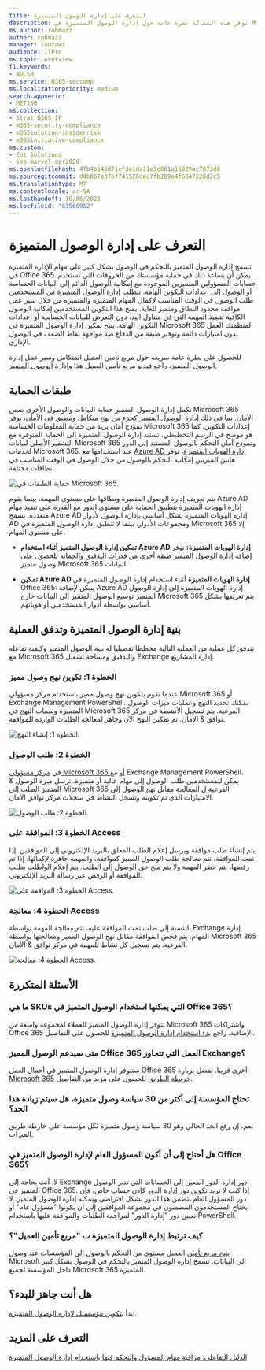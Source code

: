 ```yaml
---
title: التعرف على إدارة الوصول المتميزة
description: توفر هذه المقالة نظرة عامة حول إدارة الوصول المتميزة في Microsoft 365، بما في ذلك الإجابات على الأسئلة المتكررة (الأسئلة المتكررة).
ms.author: robmazz
author: robmazz
manager: laurawi
audience: ITPro
ms.topic: overview
f1.keywords:
- NOCSH
ms.service: O365-seccomp
ms.localizationpriority: medium
search.appverid:
- MET150
ms.collection:
- Strat_O365_IP
- m365-security-compliance
- m365solution-insiderrisk
- m365initiative-compliance
ms.custom:
- Ent_Solutions
- seo-marvel-apr2020
ms.openlocfilehash: 4fb4b548d71cf3e1da11e3c861a16929ac7073d8
ms.sourcegitcommit: d4b867e37bf741528ded7fb289e4f6847228d2c5
ms.translationtype: MT
ms.contentlocale: ar-SA
ms.lasthandoff: 10/06/2021
ms.locfileid: "63566952"
---
```

# <a name="learn-about-privileged-access-management"></a>التعرف على إدارة الوصول المتميزة

تسمح إدارة الوصول المتميز بالتحكم في الوصول بشكل كبير على مهام الإدارة المتميزة في Office 365. يمكن أن يساعد ذلك في حماية مؤسستك من الخروقات التي تستخدم حسابات المسؤولين المتميزين الموجودة مع إمكانية الوصول الدائم إلى البيانات الحساسة أو الوصول إلى إعدادات التكوين الهامة. تتطلب إدارة الوصول المتميزة من المستخدمين طلب الوصول في الوقت المناسب لإكمال المهام المتميزة والمتميزة من خلال سير عمل موافقة محدود النطاق ومتميز للغاية. يمنح هذا التكوين المستخدمين إمكانية الوصول الكافية لتنفيذ المهمة التي في متناول اليد، دون التعرض للبيانات الحساسة أو إعدادات التكوين الهامة. يتيح تمكين إدارة الوصول المتميزة في Microsoft 365 لمنظمتك العمل بدون امتيازات دائمة وتوفير طبقة من الدفاع ضد مواجهة نقاط الضعف في الوصول الإداري.

للحصول على نظرة عامة سريعة حول مربع تأمين العميل المتكامل وسير عمل إدارة الوصول المتميز، راجع فيديو مربع تأمين العميل هذا وإدارة [الوصول المتميز.](https://go.microsoft.com/fwlink/?linkid=2066800)

## <a name="layers-of-protection"></a>طبقات الحماية

تكمل إدارة الوصول المتميز حماية البيانات والوصول الأخرى ضمن Microsoft 365 الأمان. بما في ذلك إدارة الوصول المتميز كجزء من نهج متكامل ومطبق في الأمان، يوفر نموذج أمان يزيد من حماية المعلومات الحساسة Microsoft 365 إعدادات التكوين. كما هو موضح في الرسم التخطيطي، تستند إدارة الوصول المتميزة إلى الحماية المتوفرة مع التشفير الأصلي لبيانات Microsoft 365 ونموذج أمان التحكم بالوصول المستند إلى الدور لخدمات Microsoft 365. عند استخدامها مع [Azure AD إدارة الهويات المتميزة](/azure/active-directory/active-directory-privileged-identity-management-configure)، توفر هاتين الميزتين إمكانية التحكم بالوصول من خلال الوصول في الوقت المناسب في نطاقات مختلفة.

![حماية الطبقات في Microsoft 365.](../media/pam-layered-protection.png)

يتم تعريف إدارة الوصول المتميزة ونطاقها على مستوى المهمة، بينما يقوم Azure AD إدارة الهويات المتميزة بتطبيق الحماية على مستوى الدور مع القدرة على تنفيذ  مهام متعددة. يسمح Azure AD إدارة الهويات المتميزة بشكل أساسي بإدارة الوصول لأدوار AD ومجموعات الأدوار، بينما لا تنطبق إدارة الوصول المتميزة في Microsoft 365 إلا على مستوى المهام.

- **تمكين إدارة الوصول المتميز أثناء استخدام Azure AD إدارة الهويات المتميزة:** توفر إضافة إدارة الوصول المتميز طبقة أخرى من قدرات التدقيق والحماية للحصول على وصول متميز Microsoft 365 البيانات.

- **تمكين Azure AD إدارة الهويات المتميزة** أثناء استخدام إدارة الوصول المتميزة في Office 365: يمكن لإضافة Azure AD إدارة الهويات المتميزة إلى إدارة الوصول المتميز توسيع الوصول المتميز إلى البيانات خارج Microsoft 365  يتم تعريفها بشكل أساسي بواسطة أدوار المستخدمين أو هوياتهم.  

## <a name="privileged-access-management-architecture-and-process-flow"></a>بنية إدارة الوصول المتميزة وتدفق العملية

تتدفق كل عملية من العملية التالية مخططا تفصيليا له بنية الوصول المتميز وكيفية تفاعله مع Microsoft 365 والتدقيق ومساحة تشغيل Exchange إدارة المشاريع.

### <a name="step-1-configure-a-privileged-access-policy"></a>الخطوة 1: تكوين نهج وصول مميز

عندما تقوم بتكوين نهج وصول مميز باستخدام مركز مسؤولي Microsoft 365 أو [](https://admin.microsoft.com) Exchange Management PowerShell، يمكنك تحديد النهج وعمليات ميزات الوصول المتميزة وسمات النهج في Microsoft 365 الفرعية. يتم تسجيل الأنشطة في مركز توافق &amp; الأمان. تم تمكين النهج الآن وجاهز لمعالجة الطلبات الواردة للموافقة.

![الخطوة 1: إنشاء النهج.](../media/pam-step1-policy-creation.jpg)

### <a name="step-2-access-request"></a>الخطوة 2: طلب الوصول

في [مركز مسؤولي Microsoft 365 أو](https://admin.microsoft.com) مع Exchange Management PowerShell، يمكن للمستخدمين طلب الوصول إلى مهام عالية أو متميزة. ترسل ميزة الوصول &amp; المتميز الطلب إلى Microsoft 365 الفرعية ل المعالجة مقابل نهج الوصول إلى الامتيازات الذي تم تكوينه وتسجل النشاط في سجلات مركز توافق الأمان.

![الخطوة 2: طلب الوصول.](../media/pam-step2-access-request.jpg)

### <a name="step-3-access-approval"></a>الخطوة 3: الموافقة على Access

يتم إنشاء طلب موافقة ويرسل إعلام الطلب المعلق بالبريد الإلكتروني إلى الموافقين. إذا تمت الموافقة، تتم معالجة طلب الوصول المميز كموافقة، والمهمة جاهزة لإكمالها. إذا تم رفضها، يتم حظر المهمة ولا يتم منح حق الوصول إلى الطلب. يتم إعلام الواطلب بطلب الموافقة أو الرفض عبر رسالة البريد الإلكتروني.

![الخطوة 3: الموافقة على Access.](../media/pam-step3-access-approval.jpg)

### <a name="step-4-access-processing"></a>الخطوة 4: معالجة Access

بالنسبة إلى طلب تمت الموافقة عليه، تتم معالجة المهمة بواسطة Exchange إدارة المهام. يتم فحص الموافقة مقابل نهج الوصول المميز ومعالجتها بواسطة Microsoft 365 الفرعية. يتم تسجيل كل نشاط للمهمة في مركز توافق &amp; الأمان.

![الخطوة 4: معالجة Access.](../media/pam-step4-access-processing.jpg)

## <a name="frequently-asked-questions"></a>الأسئلة المتكررة

### <a name="what-skus-can-use-privileged-access-in-office-365"></a>ما هي SKUs التي يمكنها استخدام الوصول المتميز في Office 365؟

تتوفر إدارة الوصول المتميز للعملاء لمجموعة واسعة من Microsoft 365 واشتراكات Office 365 الإضافية. راجع [بدء استخدام إدارة الوصول المتميزة](privileged-access-management-configuration.md) للحصول على التفاصيل.

### <a name="when-will-privileged-access-support-office-365-workloads-beyond-exchange"></a>متى سيدعم الوصول المميز Office 365 العمل التي تتجاوز Exchange؟

ستتوفر إدارة الوصول المتميز في أحمال العمل Office 365 أخرى قريبا. تفضل بزيارة [Microsoft 365 خريطة الطريق](https://www.microsoft.com/microsoft-365/roadmap) للحصول على مزيد من التفاصيل.

### <a name="my-organization-needs-more-than-30-privileged-access-policies-will-this-limit-be-increased"></a>تحتاج المؤسسة إلى أكثر من 30 سياسة وصول متميزة، هل سيتم زيادة هذا الحد؟

نعم، إن رفع الحد الحالي وهو 30 سياسة وصول متميزة لكل مؤسسة على خارطة طريق الميزات.

### <a name="do-i-need-to-be-a-global-admin-to-manage-privileged-access-in-office-365"></a>هل أحتاج إلى أن أكون المسؤول العام لإدارة الوصول المتميز في Office 365؟

لا، أنت بحاجة إلى Exchange دور إدارة الدور المعين إلى الحسابات التي تدير الوصول المتميز في Office 365. إذا كنت لا تريد تكوين دور إدارة الدور كإذن حساب خاص، فإن دور المسؤول العام يتضمن هذا الدور بشكل افتراضي ويمكنه إدارة الوصول المتميز. لا يحتاج المستخدمون المضمنون في مجموعة الموافقين إلى أن يكونوا "مسؤول عام" أو تعيين دور "إدارة الدور" لمراجعة الطلبات والموافقة عليها باستخدام PowerShell.

### <a name="how-is-privileged-access-management-related-to-customer-lockbox"></a>كيف ترتبط إدارة الوصول المتميزة ب "مربع تأمين العميل"؟

[يتيح مربع تأمين](/office365/admin/manage/customer-lockbox-requests) العميل مستوى من التحكم بالوصول إلى المؤسسات عند وصول Microsoft إلى البيانات. تسمح إدارة الوصول المتميز بالتحكم في الوصول بشكل كبير داخل المؤسسة لجميع Microsoft 365 المتميزة.

## <a name="ready-to-get-started"></a>هل أنت جاهز للبدء؟

ابدأ [بتكوين مؤسستك لإدارة الوصول المتميزة](privileged-access-management-configuration.md).

## <a name="learn-more"></a>التعرف على المزيد

[الدليل التفاعلي: مراقبة مهام المسؤول والتحكم فيها باستخدام إدارة الوصول المتميزة](https://content.cloudguides.com/guides/Privileged%20Access%20Management)
